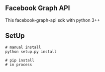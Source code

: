 Facebook Graph API
------------------
This facebook-graph-api sdk with python 3++

SetUp
-----
```shell
# manual install
python setup.py install

# pip install
# in process
```